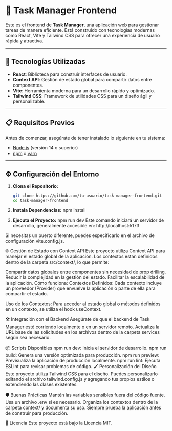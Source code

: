 # 🌟 Task Manager Frontend

Este es el frontend de **Task Manager**, una aplicación web para gestionar tareas de manera eficiente. Está construido con tecnologías modernas como React, Vite y Tailwind CSS para ofrecer una experiencia de usuario rápida y atractiva.

---

## 🚀 Tecnologías Utilizadas

- **React**: Biblioteca para construir interfaces de usuario.
- **Context API**: Gestión de estado global para compartir datos entre componentes.
- **Vite**: Herramienta moderna para un desarrollo rápido y optimizado.
- **Tailwind CSS**: Framework de utilidades CSS para un diseño ágil y personalizable.

---

## 📋 Requisitos Previos

Antes de comenzar, asegúrate de tener instalado lo siguiente en tu sistema:

- [Node.js](https://nodejs.org/) (versión 14 o superior)
- [npm](https://www.npmjs.com/) o [yarn](https://yarnpkg.com/)

---

## ⚙️ Configuración del Entorno

1. **Clona el Repositorio:**
   ```bash
   git clone https://github.com/tu-usuario/task-manager-frontend.git
   cd task-manager-frontend


2. **Instala Dependencias:**
npm install


3. **Ejecuta el Proyecto:**
npm run dev
Este comando iniciará un servidor de desarrollo, generalmente accesible en: http://localhost:5173

Si necesitas un puerto diferente, puedes especificarlo en el archivo de configuración vite.config.js.


🌐 Gestión de Estado con Context API
Este proyecto utiliza Context API para manejar el estado global de la aplicación. Los contextos están definidos dentro de la carpeta src/context/, lo que permite:

Compartir datos globales entre componentes sin necesidad de prop drilling.
Reducir la complejidad en la gestión del estado.
Facilitar la escalabilidad de la aplicación.
Cómo funciona:
Contextos Definidos: Cada contexto incluye un proveedor (Provider) que envuelve la aplicación o parte de ella para compartir el estado.

Uso de los Contextos: Para acceder al estado global o métodos definidos en un contexto, se utiliza el hook useContext.

🛠️ Integración con el Backend
Asegúrate de que el backend de Task Manager esté corriendo localmente o en un servidor remoto. Actualiza la URL base de las solicitudes en los archivos dentro de la carpeta services según sea necesario.

📦 Scripts Disponibles
npm run dev: Inicia el servidor de desarrollo.
npm run build: Genera una versión optimizada para producción.
npm run preview: Previsualiza la aplicación de producción localmente.
npm run lint: Ejecuta ESLint para revisar problemas de código.
🖌️ Personalización del Diseño
Este proyecto utiliza Tailwind CSS para el diseño. Puedes personalizarlo editando el archivo tailwind.config.js y agregando tus propios estilos o extendiendo las clases existentes.

🛡️ Buenas Prácticas
Mantén las variables sensibles fuera del código fuente. Usa un archivo .env si es necesario.
Organiza los contextos dentro de la carpeta context/ y documenta su uso.
Siempre prueba la aplicación antes de construir para producción.


📝 Licencia
Este proyecto está bajo la Licencia MIT.

